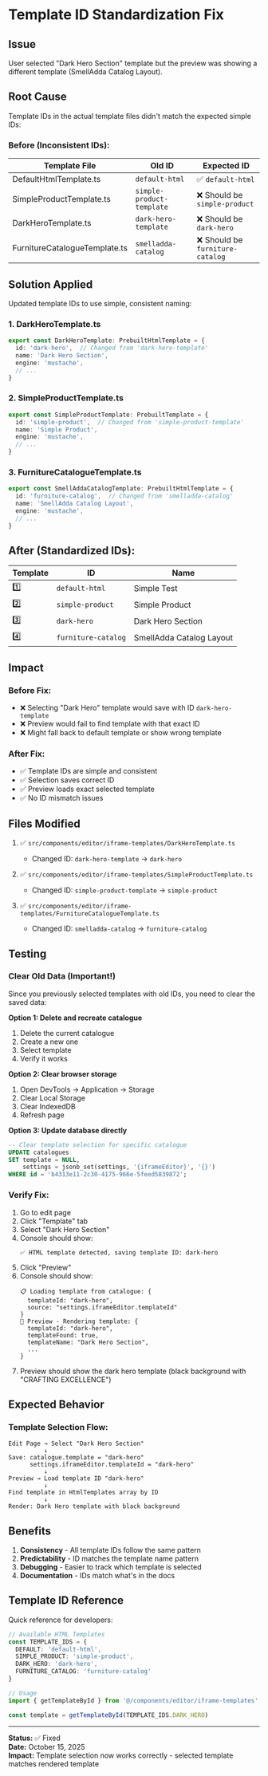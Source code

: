 # Template ID Standardization Fix

## Issue
User selected "Dark Hero Section" template but the preview was showing a different template (SmellAdda Catalog Layout).

## Root Cause
Template IDs in the actual template files didn't match the expected simple IDs:

### Before (Inconsistent IDs):
| Template File | Old ID | Expected ID |
|--------------|---------|-------------|
| DefaultHtmlTemplate.ts | `default-html` | ✅ `default-html` |
| SimpleProductTemplate.ts | `simple-product-template` | ❌ Should be `simple-product` |
| DarkHeroTemplate.ts | `dark-hero-template` | ❌ Should be `dark-hero` |
| FurnitureCatalogueTemplate.ts | `smelladda-catalog` | ❌ Should be `furniture-catalog` |

## Solution Applied

Updated template IDs to use simple, consistent naming:

### 1. DarkHeroTemplate.ts
```typescript
export const DarkHeroTemplate: PrebuiltHtmlTemplate = {
  id: 'dark-hero',  // Changed from 'dark-hero-template'
  name: 'Dark Hero Section',
  engine: 'mustache',
  // ...
}
```

### 2. SimpleProductTemplate.ts
```typescript
export const SimpleProductTemplate: PrebuiltTemplate = {
  id: 'simple-product',  // Changed from 'simple-product-template'
  name: 'Simple Product',
  engine: 'mustache',
  // ...
}
```

### 3. FurnitureCatalogueTemplate.ts
```typescript
export const SmellAddaCatalogTemplate: PrebuiltHtmlTemplate = {
  id: 'furniture-catalog',  // Changed from 'smelladda-catalog'
  name: 'SmellAdda Catalog Layout',
  engine: 'mustache',
  // ...
}
```

## After (Standardized IDs):
| Template | ID | Name |
|----------|-----|------|
| 1️⃣ | `default-html` | Simple Test |
| 2️⃣ | `simple-product` | Simple Product |
| 3️⃣ | `dark-hero` | Dark Hero Section |
| 4️⃣ | `furniture-catalog` | SmellAdda Catalog Layout |

## Impact

### Before Fix:
- ❌ Selecting "Dark Hero" template would save with ID `dark-hero-template`
- ❌ Preview would fail to find template with that exact ID
- ❌ Might fall back to default template or show wrong template

### After Fix:
- ✅ Template IDs are simple and consistent
- ✅ Selection saves correct ID
- ✅ Preview loads exact selected template
- ✅ No ID mismatch issues

## Files Modified

1. ✅ `src/components/editor/iframe-templates/DarkHeroTemplate.ts`
   - Changed ID: `dark-hero-template` → `dark-hero`

2. ✅ `src/components/editor/iframe-templates/SimpleProductTemplate.ts`
   - Changed ID: `simple-product-template` → `simple-product`

3. ✅ `src/components/editor/iframe-templates/FurnitureCatalogueTemplate.ts`
   - Changed ID: `smelladda-catalog` → `furniture-catalog`

## Testing

### Clear Old Data (Important!)
Since you previously selected templates with old IDs, you need to clear the saved data:

**Option 1: Delete and recreate catalogue**
1. Delete the current catalogue
2. Create a new one
3. Select template
4. Verify it works

**Option 2: Clear browser storage**
1. Open DevTools → Application → Storage
2. Clear Local Storage
3. Clear IndexedDB
4. Refresh page

**Option 3: Update database directly**
```sql
-- Clear template selection for specific catalogue
UPDATE catalogues 
SET template = NULL, 
    settings = jsonb_set(settings, '{iframeEditor}', '{}')
WHERE id = 'b4313e11-2c30-4175-966e-5feed5839872';
```

### Verify Fix:
1. Go to edit page
2. Click "Template" tab
3. Select "Dark Hero Section"
4. Console should show:
   ```
   ✅ HTML template detected, saving template ID: dark-hero
   ```
5. Click "Preview"
6. Console should show:
   ```
   📋 Loading template from catalogue: {
     templateId: "dark-hero",
     source: "settings.iframeEditor.templateId"
   }
   🎨 Preview - Rendering template: {
     templateId: "dark-hero",
     templateFound: true,
     templateName: "Dark Hero Section",
     ...
   }
   ```
7. Preview should show the dark hero template (black background with "CRAFTING EXCELLENCE")

## Expected Behavior

### Template Selection Flow:
```
Edit Page → Select "Dark Hero Section"
          ↓
Save: catalogue.template = "dark-hero"
      settings.iframeEditor.templateId = "dark-hero"
          ↓
Preview → Load template ID "dark-hero"
          ↓
Find template in HtmlTemplates array by ID
          ↓
Render: Dark Hero template with black background
```

## Benefits

1. **Consistency** - All template IDs follow the same pattern
2. **Predictability** - ID matches the template name pattern
3. **Debugging** - Easier to track which template is selected
4. **Documentation** - IDs match what's in the docs

## Template ID Reference

Quick reference for developers:

```typescript
// Available HTML Templates
const TEMPLATE_IDS = {
  DEFAULT: 'default-html',
  SIMPLE_PRODUCT: 'simple-product',
  DARK_HERO: 'dark-hero',
  FURNITURE_CATALOG: 'furniture-catalog'
}

// Usage
import { getTemplateById } from '@/components/editor/iframe-templates'

const template = getTemplateById(TEMPLATE_IDS.DARK_HERO)
```

---

**Status:** ✅ Fixed  
**Date:** October 15, 2025  
**Impact:** Template selection now works correctly - selected template matches rendered template

